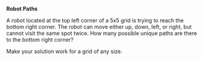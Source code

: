 **Robot Paths**

A robot located at the top left corner of a 5x5 grid is trying to reach the bottom right corner. The robot can move either up, down, left, or right, but cannot visit the same spot twice. How many possible unique paths are there to the bottom right corner?

Make your solution work for a grid of any size.
